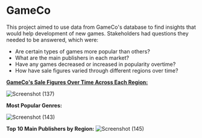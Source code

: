 # GameCo

This project aimed to use data from GameCo's database to find insights that would help development of new games. Stakeholders had questions they needed to be answered, which were:

- Are certain types of games more popular than others?
- What are the main publishers  in each market?
- Have any games decreased or increased in popularity overtime?
- How have sale figures varied through different regions over time? 


<ins>**GameCo's Sale Figures Over Time Across Each Region:**<ins/>

![Screenshot (137)](https://user-images.githubusercontent.com/93872864/142053392-880b758b-3439-45ea-815f-73f63326fa31.png)


**Most Popular Genres:**

![Screenshot (143)](https://user-images.githubusercontent.com/93872864/142055763-14a0130d-f4d3-4e56-9ebc-0e633d75f02f.png)



**Top 10 Main Publishers by Region:**
![Screenshot (145)](https://user-images.githubusercontent.com/93872864/142057456-23845728-b939-459c-9a4f-98c235fcff34.png)






